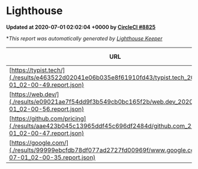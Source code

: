
# Lighthouse

**Updated at 2020-07-01 02:02:04 +0000 by [CircleCI #8825](https://circleci.com/gh/ItinerisLtd/lighthouse-keeper-example/8825)**

**This report was automatically generated by [Lighthouse Keeper](https://github.com/itinerisltd/lighthouse-keeper)*

| URL | Performance | Accessibility | Best Practices | SEO | PWA | Updated At |
| --- | --- | --- | --- | --- | --- | --- |
| [https://typist.tech/](./results/e463522d02041e06b035e8f61910fd43/typist.tech_2020-07-01_02-00-49.report.json) | 0.88 | 0.92 | 0.92 | 0.99 | 0.57 | 2020-07-01T02:00:49.768Z |
| [https://web.dev/](./results/e09021ae7f54dd9f3b549cb0bc165f2b/web.dev_2020-07-01_02-00-56.report.json) | 0.89 | 1 | 1 | 0.99 | 0.96 | 2020-07-01T02:00:56.437Z |
| [https://github.com/pricing](./results/aae423b045c13965ddf45c696df2484d/github.com_2020-07-01_02-00-47.report.json) | 0.71 | 0.96 | 1 | 0.92 | 0.54 | 2020-07-01T02:00:47.546Z |
| [https://google.com/](./results/99999ebcfdb78df077ad2727fd00969f/www.google.com_2020-07-01_02-00-35.report.json) | 0.94 | 0.88 | 0.92 | 0.83 | 0.54 | 2020-07-01T02:00:35.666Z |

